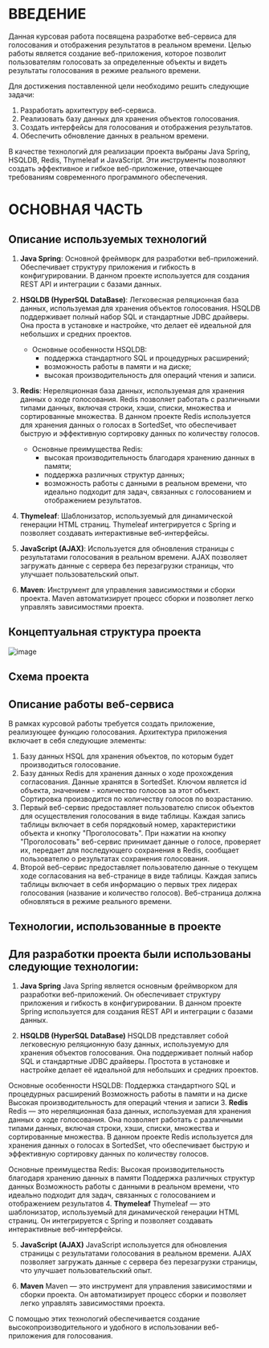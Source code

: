 # ВВЕДЕНИЕ

Данная курсовая работа посвящена разработке веб-сервиса для голосования и отображения результатов в реальном времени. Целью работы является создание веб-приложения, которое позволит пользователям голосовать за определенные объекты и видеть результаты голосования в режиме реального времени. 

Для достижения поставленной цели необходимо решить следующие задачи:
1. Разработать архитектуру веб-сервиса.
2. Реализовать базу данных для хранения объектов голосования.
3. Создать интерфейсы для голосования и отображения результатов.
4. Обеспечить обновление данных в реальном времени.

В качестве технологий для реализации проекта выбраны Java Spring, HSQLDB, Redis, Thymeleaf и JavaScript. Эти инструменты позволяют создать эффективное и гибкое веб-приложение, отвечающее требованиям современного программного обеспечения.

# ОСНОВНАЯ ЧАСТЬ

## Описание используемых технологий

1. **Java Spring**: Основной фреймворк для разработки веб-приложений. Обеспечивает структуру приложения и гибкость в конфигурировании. В данном проекте используется для создания REST API и интеграции с базами данных.
   
2. **HSQLDB (HyperSQL DataBase)**: Легковесная реляционная база данных, используемая для хранения объектов голосования. HSQLDB поддерживает полный набор SQL и стандартные JDBC драйверы. Она проста в установке и настройке, что делает её идеальной для небольших и средних проектов.
   - Основные особенности HSQLDB:
     - поддержка стандартного SQL и процедурных расширений;
     - возможность работы в памяти и на диске;
     - высокая производительность для операций чтения и записи.

3. **Redis**: Нереляционная база данных, используемая для хранения данных о ходе голосования. Redis позволяет работать с различными типами данных, включая строки, хэши, списки, множества и сортированные множества. В данном проекте Redis используется для хранения данных о голосах в SortedSet, что обеспечивает быструю и эффективную сортировку данных по количеству голосов.
   - Основные преимущества Redis:
     - высокая производительность благодаря хранению данных в памяти;
     - поддержка различных структур данных;
     - возможность работы с данными в реальном времени, что идеально подходит для задач, связанных с голосованием и отображением результатов.

4. **Thymeleaf**: Шаблонизатор, используемый для динамической генерации HTML страниц. Thymeleaf интегрируется с Spring и позволяет создавать интерактивные веб-интерфейсы.

5. **JavaScript (AJAX)**: Используется для обновления страницы с результатами голосования в реальном времени. AJAX позволяет загружать данные с сервера без перезагрузки страницы, что улучшает пользовательский опыт.

6. **Maven**: Инструмент для управления зависимостями и сборки проекта. Maven автоматизирует процесс сборки и позволяет легко управлять зависимостями проекта.

## Концептуальная структура проекта

![image](https://github.com/user-attachments/assets/2e21698f-201d-419f-ae0b-c715049bb3d6)

## Схема проекта

## Описание работы веб-сервиса

В рамках курсовой работы требуется создать приложение, реализующее функцию голосования. Архитектура приложения включает в себя следующие элементы:
1. Базу данных HSQL для хранения объектов, по которым будет производиться голосование.
2. Базу данных Redis для хранения данных о ходе прохождения согласования. Данные хранятся в SortedSet. Ключом является id объекта, значением - количество голосов за этот объект. Сортировка производится по количеству голосов по возрастанию.
3. Первый веб-сервис предоставляет пользователю список объектов для осуществления голосования в виде таблицы. Каждая запись таблицы включает в себя порядковый номер, характеристики объекта и кнопку "Проголосовать". При нажатии на кнопку "Проголосовать" веб-сервис принимает данные о голосе, проверяет их, передает для последующего сохранения в Redis, сообщает пользователю о результатах сохранения голосования.
4. Второй веб-сервис предоставляет пользователю данные о текущем ходе согласования на веб-странице в виде таблицы. Каждая запись таблицы включает в себя информацию о первых трех лидерах голосования (название и количество голосов). Веб-страница должна обновляться в режиме реального времени.

## Технологии, использованные в проекте
## Для разработки проекта были использованы следующие технологии:

1. **Java Spring**
Java Spring является основным фреймворком для разработки веб-приложений. Он обеспечивает структуру приложения и гибкость в конфигурировании. В данном проекте Spring используется для создания REST API и интеграции с базами данных.

2. **HSQLDB (HyperSQL DataBase)**
HSQLDB представляет собой легковесную реляционную базу данных, используемую для хранения объектов голосования. Она поддерживает полный набор SQL и стандартные JDBC драйверы. Простота в установке и настройке делает её идеальной для небольших и средних проектов.

Основные особенности HSQLDB:
Поддержка стандартного SQL и процедурных расширений
Возможность работы в памяти и на диске
Высокая производительность для операций чтения и записи
3. **Redis**
Redis — это нереляционная база данных, используемая для хранения данных о ходе голосования. Она позволяет работать с различными типами данных, включая строки, хэши, списки, множества и сортированные множества. В данном проекте Redis используется для хранения данных о голосах в SortedSet, что обеспечивает быструю и эффективную сортировку данных по количеству голосов.

Основные преимущества Redis:
Высокая производительность благодаря хранению данных в памяти
Поддержка различных структур данных
Возможность работы с данными в реальном времени, что идеально подходит для задач, связанных с голосованием и отображением результатов
4. **Thymeleaf**
Thymeleaf — это шаблонизатор, используемый для динамической генерации HTML страниц. Он интегрируется с Spring и позволяет создавать интерактивные веб-интерфейсы.

5. **JavaScript (AJAX)**
JavaScript используется для обновления страницы с результатами голосования в реальном времени. AJAX позволяет загружать данные с сервера без перезагрузки страницы, что улучшает пользовательский опыт.

6. **Maven**
Maven — это инструмент для управления зависимостями и сборки проекта. Он автоматизирует процесс сборки и позволяет легко управлять зависимостями проекта.

С помощью этих технологий обеспечивается создание высокопроизводительного и удобного в использовании веб-приложения для голосования.
